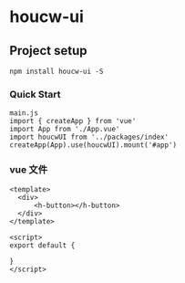 # houcw-ui

## Project setup
```
npm install houcw-ui -S

```

### Quick Start
```
main.js
import { createApp } from 'vue'
import App from './App.vue'
import houcwUI from '../packages/index'
createApp(App).use(houcwUI).mount('#app')

```
### vue 文件

```
<template>
  <div>
      <h-button></h-button>
  </div>
</template>

<script>
export default {
 
}
</script>


```